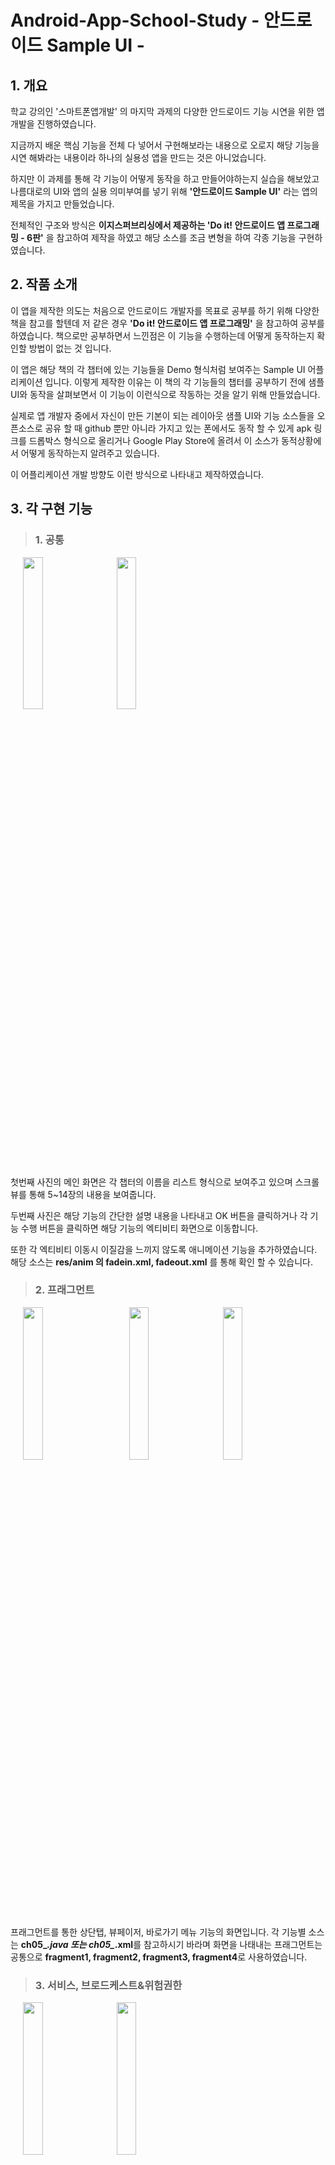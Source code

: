 # Android-App-School-Study - 안드로이드 Sample UI -
## 1. 개요
학교 강의인 '스마트폰앱개발' 의 마지막 과제의 다양한 안드로이드 기능 시연을 위한 앱개발을 진행하였습니다.

지금까지 배운 핵심 기능을 전체 다 넣어서 구현해보라는 내용으로 오로지 해당 기능을 시연 해봐라는 내용이라 하나의 실용성 앱을 만드는 것은 아니었습니다.

하지만 이 과제를 통해 각 기능이 어떻게 동작을 하고 만들어야하는지 실습을 해보았고 나름대로의 UI와 앱의 실용 의미부여를 넣기 위해 
**'안드로이드 Sample UI'** 라는 앱의 제목을 가지고 만들었습니다.

전체적인 구조와 방식은 **이지스퍼브리싱에서 제공하는 'Do it! 안드로이드 앱 프로그래밍 - 6판'** 을 참고하여 제작을 하였고 해당 소스를 조금 변형을 하여 각종 기능을 구현하였습니다.

## 2. 작품 소개
이 앱을 제작한 의도는 처음으로 안드로이드 개발자를 목표로 공부를 하기 위해 다양한 책을 참고를 할텐데 저 같은 경우 **'Do it! 안드로이드 앱 프로그래밍'** 을 참고하여 공부를 하였습니다. 책으로만 공부하면서 느낀점은 이 기능을 수행하는데 어떻게 동작하는지 확인할 방법이 없는 것 입니다.

이 앱은 해당 책의 각 챕터에 있는 기능들을 Demo 형식처럼 보여주는 Sample UI 어플리케이션 입니다. 이렇게 제작한 이유는 이 책의 각 기능들의 챕터를 공부하기 전에 샘플 UI와 동작을 살펴보면서 이 기능이 이런식으로 작동하는 것을 알기 위해 만들었습니다.

실제로 앱 개발자 중에서 자신이 만든 기본이 되는 레이아웃 샘플 UI와 기능 소스들을 오픈소스로 공유 할 때 github 뿐만 아니라 가지고 있는 폰에서도 동작 할 수 있게 apk 링크를 드롭박스 형식으로 올리거나 Google Play Store에 올려서 이 소스가 동적상황에서 어떻게 동작하는지 알려주고 있습니다.

이 어플리케이션 개발 방향도 이런 방식으로 나타내고 제작하였습니다.

## 3. 각 구현 기능
> ### 1. 공통
<div>
<img width="25%" src="https://user-images.githubusercontent.com/41635289/71794081-35390600-3083-11ea-88ff-ef0083842439.jpg" hspace=20>
<img width="25%" src="https://user-images.githubusercontent.com/41635289/71794189-b98b8900-3083-11ea-987d-94947459a08d.jpg">
</div>

첫번째 사진의 메인 화면은 각 챕터의 이름을 리스트 형식으로 보여주고 있으며 스크롤 뷰를 통해 5~14장의 내용을 보여줍니다.

두번째 사진은 해당 기능의 간단한 설명 내용을 나타내고 OK 버튼을 클릭하거나 각 기능 수행 버튼을 클릭하면 해당 기능의 엑티비티 화면으로 이동합니다.

또한 각 엑티비티 이동시 이질감을 느끼지 않도록 애니메이션 기능을 추가하였습니다. 해당 소스는 **res/anim 의 fadein.xml, fadeout.xml** 를 통해 확인 할 수 있습니다.

> ### 2. 프래그먼트
<div>
  <img width="25%" src="https://user-images.githubusercontent.com/41635289/71795929-cdd38400-308b-11ea-9ff7-70f2af7f0b1d.jpg" hspace=20>
  <img width="25%" src="https://user-images.githubusercontent.com/41635289/71795931-cf9d4780-308b-11ea-8b99-99d98abc9749.jpg" hspace=20>
  <img width="25%" src="https://user-images.githubusercontent.com/41635289/71795934-d1ffa180-308b-11ea-9262-c71916920338.jpg">
</div>

  프래그먼트를 통한 상단탭, 뷰페이저, 바로가기 메뉴 기능의 화면입니다. 각 기능별 소스는 **ch05_*.java 또는 ch05_*.xml**를 참고하시기 바라며 화면을 나태내는 프래그먼트는 공통으로 **fragment1, fragment2, fragment3, fragment4**로 사용하였습니다.

> ### 3. 서비스, 브로드케스트&위험권한
<div>
  <img width="25%" src="https://user-images.githubusercontent.com/41635289/71796155-c1036000-308c-11ea-945a-f2def391203d.jpg" hspace=20>
  <img width="25%" src="https://user-images.githubusercontent.com/41635289/71796156-c2348d00-308c-11ea-91e3-f9d172213d01.jpg">
</div>

안드로이드의 핵심 기능의 서비스와 위험권한 부여 관련 기능입니다. 전체적인 틀은 **프래그먼트의 바로가기 메뉴** 형식으로 만들었으며 바로가기 메뉴를 클릭 시 두 개의 메뉴인 **서비스, 브로드케스트&위험권한** 이 나옵니다.

서비스의 경우 MusicService.java에서 안드로이드 Service를 상속해 MediaPlayer의 기능을 불러와 재생 버튼을 클릭하면 **res/raw**에 있는 mp3 파일이 재생하게 됩니다.

브로드케스트,위험권한은 SMS를 수신하여 내용을 나타내는 방식으로 구현하였습니다. SMS 수신을 위해 **AndroidManifest.xml**에서 SMS 퍼미션을 부여하였고 브로드케스트 단위에서 SMS를 수신시 onReceive를 실행하게 되며 각 EditText에 수신한 SMS 내용을 보여줍니다.

각 기능별 소스는 **ch06_*.jva 또는 ch06_*.xml**를 참고하시기 바랍니다.

> ### 4. 선택위젯 - 스피너뷰
<div>
  <img width="25%" src="https://user-images.githubusercontent.com/41635289/71796612-43405400-308e-11ea-8ba1-492aaecce393.jpg">
</div>

스피너뷰를 나타내는 화면으로 버튼 클릭시 리스트별로 이미지를 선택하는 선택위젯이 나타나고 각 이미지 클릭 시 뷰에 나타나는 이미지가 바뀝니다.

각 기능별 소스는 **ch07_*.java 또는 ch07_*.xml**를 참고하시기 바랍니다.

> ### 5. 데이터베이스
<div>
  <img width="25%" src="https://user-images.githubusercontent.com/41635289/71796773-bc3fab80-308e-11ea-833f-992f6e030756.jpg">
</div>

안드로이드 내에 있는 SQLite 기능을 불러와 데이터베이스를 작동하는 내용입니다.

소스 내에 SQL DDL, DML 문을 넣어 추가, 변경, 삭제, 조회 기능을 실행하게 만들었습니다.

각 기능별 소스는 **ch11_*.java 또는 ch11_*.xml**를 참고하시기 바랍니다.

> ### 6. 그래픽
<div>
  <img width="25%" src="https://user-images.githubusercontent.com/41635289/71796909-61f31a80-308f-11ea-8be0-2aed1790cb34.jpg" hspace=20>
  <img width="25%" src="https://user-images.githubusercontent.com/41635289/71796910-63bcde00-308f-11ea-8993-226d88be3b7c.jpg" hspace=20>
  <img width="25%" src="https://user-images.githubusercontent.com/41635289/71796914-661f3800-308f-11ea-9707-d5e57b02939d.jpg">
</div>

그래픽 툴을 사용해 화면상의 그림을 그리는 간단한 그림판 기능 입니다.

선의 색상 변경은 외부 라이브러리인 **Ambilwarna Color Picker** 를 사용하여 위의 그림 버튼 클릭 시 다이얼로그 형식으로 색상을 변경 할 수 있습니다.

선의 굵기 변경도 그림 버튼 클릭 시 다이얼로그 형식으로 해당 값을 입력 해 변경 할 수 있습니다.

각 기능별 소스는 **ch12_*.java 또는 ch12_*.xml**를 참고하시기 바랍니다.

> ### 7. 멀티미디어
<div>
  <img width="25%" src="https://user-images.githubusercontent.com/41635289/71797104-112ff180-3090-11ea-8332-3362fec19f44.jpg" hspace=20>
  <img width="25%" src="https://user-images.githubusercontent.com/41635289/71797110-15f4a580-3090-11ea-9ce0-720fa47f1292.jpg" hspace=20>
  <img width="25%" src="https://user-images.githubusercontent.com/41635289/71797111-1725d280-3090-11ea-9fcd-17296b998391.jpg">
</div>

<div>
  <img width="25%" src="https://user-images.githubusercontent.com/41635289/71797113-18ef9600-3090-11ea-8e8f-3a26cea0f49e.jpg" hspace=20>
  <img width="25%" src="https://user-images.githubusercontent.com/41635289/71797123-1f7e0d80-3090-11ea-82c3-0a41d5bf448d.jpg">
</div>

멀티미디어는 카메라, 음악, 동영상, 유튜브 동영상 기능을 구현하였고, 프래그먼트 형식의 바로가기 메뉴의 전체적인 틀을 만들어 작성하였습니다.

각 기능의 경우 SDK 버전을 29로 타겟팅한 경우 범위지정소를 정해야하는 규칙이 있기 때문에 scoped storage의 내용을 참고 하였습니다.

하지만 카메라 기능의 경우 사진의 저장소를 경로를 지정하는 방식이기 때문에 안드로이드 10의 경우 이미지가 불러오지 않은 이슈가 있습니다.

이는 scoped storage에서 **requestLegacyExternalStorage** 를 AndroidManifest.xml에서 넣어줌으로써 해결이 되었습니다.

유튜브 동영상은 구글에서 제공하는 YoutubeAndroidPlayerApi.jar를 사용하였으며 해당 기능에서는 위에는 Youtube 영상이 밑은 애플 기기의 스팩을 나타내는 웹페이지로 보여주는 웹뷰를 사용하였습니다.

각 기능별 소스는 **ch13_*.java 또는 ch13_*.xml**를 참고하시기 바랍니다.

> ### 8. 지도

구글 맵스와 지오코딩을 이용해 지도를 표시하고 위의 EditText 내용에 해당 주소를 입력해 검색을 누르면 해당 위치를 마크로 표시해 주소의 내용을 표시해줍니다.

각 기능별 소스는 **ch14_*.java 또는 ch14_*.xml**를 참고하시기 바랍니다.

## 4. 참고 문헌 및 링크
1. 공통
* 전체 참고 소스 : https://github.com/mike-jung/DoItAndroid
* 구글 안드로이드 공식 문서 : https://developer.android.com/docs
* 화면전환 애니메이션 : https://boheeee.tistory.com/14
* 인트로 화면 참고 : https://basicto.tistory.com/629
* 아이콘 이미지 : https://www.freepik.com/

2. 서비스
* 음악 서비스 기능 구현 참고 : http://bitly.kr/0uC1Je6
* SMS 위험 권한 구현 참고 : https://hongku.tistory.com/209

3. 그래픽
* 그림판 구현 참고 : https://honeyinfo7.tistory.com/33
* ColorPicker : https://github.com/yukuku/ambilwarna

4. 음악
* 음악 미디어 플레이어 참고 : https://bitsoul.tistory.com/28

5. 유튜브 동영상
* 애플 기기 이미지 및 웹사이트 : https://www.apple.com/
                               https://www.youtube.com/user/Apple

6. 지도
* 검색 기능 추가 참고 : https://blog.naver.com/qbxlvnf11/221183308547
